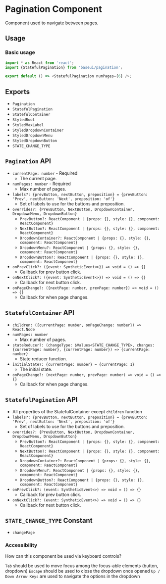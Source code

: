 # Pagination Component

Component used to navigate between pages.

## Usage

### Basic usage

```javascript
import * as React from 'react';
import {StatefulPagination} from 'baseui/pagination';

export default () => <StatefulPagination numPages={6} />;
```

## Exports

* `Pagination`
* `StatefulPagination`
* `StatefulContainer`
* `StyledRoot`
* `StyledMaxLabel`
* `StyledDropdownContainer`
* `StyledDropdownMenu`
* `StyledDropdownButton`
* `STATE_CHANGE_TYPE`

## `Pagination` API

* `currentPage: number` - Required
  * The current page.
* `numPages: number` - Required
  * Max number of pages.
* `labels?: {prevButton, nextButton, preposition} = {prevButton: 'Prev', nextButton: 'Next', preposition: 'of'}`
  * Set of labels to use for the buttons and preposition.
* `overrides?: {PrevButton, NextButton, DropdownContainer, DropdownMenu, DropdownButton}`
  * `PrevButton?: ReactComponent | {props: {}, style: {}, component: ReactComponent}`
  * `NextButton?: ReactComponent | {props: {}, style: {}, component: ReactComponent}`
  * `DropdownContainer?: ReactComponent | {props: {}, style: {}, component: ReactComponent}`
  * `DropdownMenu?: ReactComponent | {props: {}, style: {}, component: ReactComponent}`
  * `DropdownButton?: ReactComponent | {props: {}, style: {}, component: ReactComponent}`
* `onPrevClick?: ({event: SyntheticEvent<>}) => void = () => {}`
  * Callback for prev button click.
* `onNextClick?: ({event: SyntheticEvent<>}) => void = () => {}`
  * Callback for next button click.
* `onPageChange?: ({nextPage: number, prevPage: number}) => void = () => {}`
  * Callback for when page changes.

## `StatefulContainer` API

* `children: ({currentPage: number, onPageChange: number}) => React.Node`
* `numPages: number`
  * Max number of pages.
* `stateReducer?: (changeType: $Values<STATE_CHANGE_TYPE>, changes: {currentPage: number}, {currentPage: number}) => {currentPage: number}`
  * State reducer function.
* `initialState?: {currentPage: number} = {currentPage: 1}`
  * The initial state.
* `onPageChange?: (nextPage: number, prevPage: number) => void = () => {}`
  * Callback for when page changes.

## `StatefulPagination` API

* All properties of the StatefulContainer except `children` function
* `labels?: {prevButton, nextButton, preposition} = {prevButton: 'Prev', nextButton: 'Next', preposition: 'of'}`
  * Set of labels to use for the buttons and preposition.
* `overrides?: {PrevButton, NextButton, DropdownContainer, DropdownMenu, DropdownButton}`
  * `PrevButton?: ReactComponent | {props: {}, style: {}, component: ReactComponent}`
  * `NextButton?: ReactComponent | {props: {}, style: {}, component: ReactComponent}`
  * `DropdownContainer?: ReactComponent | {props: {}, style: {}, component: ReactComponent}`
  * `DropdownMenu?: ReactComponent | {props: {}, style: {}, component: ReactComponent}`
  * `DropdownButton?: ReactComponent | {props: {}, style: {}, component: ReactComponent}`
* `onPrevClick?: (event: SyntheticEvent<>) => void = () => {}`
  * Callback for prev button click.
* `onNextClick?: (event: SyntheticEvent<>) => void = () => {}`
  * Callback for next button click.

## `STATE_CHANGE_TYPE` Constant

* `changePage`

### Accessibility

How can this component be used via keyboard controls?

`Tab` should be used to move focus among the focus-able elements (button, dropdown)
`Escape` should be used to close the dropdown once opened
`Up / Down Arrow Keys` are used to navigate the options in the dropdown
